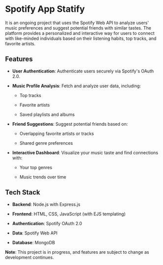 
# Spotify App Statify



It is an ongoing project that uses the Spotify Web API to analyze users' music preferences and suggest potential friends with similar tastes. The platform provides a personalized and interactive way for users to connect with like-minded individuals based on their listening habits, top tracks, and favorite artists.



## Features



- **User Authentication**: Authenticate users securely via Spotify's OAuth 2.0.

- **Music Profile Analysis**: Fetch and analyze user data, including:

  - Top tracks

  - Favorite artists

  - Saved playlists and albums

- **Friend Suggestions**: Suggest potential friends based on:

  - Overlapping favorite artists or tracks

  - Shared genre preferences

- **Interactive Dashboard**: Visualize your music taste and find connections with:

  - Your top genres

  - Music trends over time



## Tech Stack



- **Backend**: Node.js with Express.js

- **Frontend**: HTML, CSS, JavaScript (with EJS templating)

- **Authentication**: Spotify OAuth 2.0

- **Data**: Spotify Web API

- **Database**: MongoDB



**Note**: This project is in progress, and features are subject to change as development continues.









